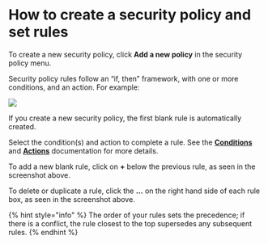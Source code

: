 # How to create a security policy and set rules

To create a new security policy, click **Add a new policy** in the security policy menu.

Security policy rules follow an “if, then” framework, with one or more conditions, and an action. For example:

![](../../.gitbook/assets/screenshot\_2020-07-06\_at\_11.38.07.png)

If you create a new security policy, the first blank rule is automatically created.

Select the condition(s) and action to complete a rule. See the [**Conditions**](https://docs.snyk.io/fixing-and-prioritizing-issues/security-policies/security-policies-conditions) and [**Actions**](https://docs.snyk.io/fixing-and-prioritizing-issues/security-policies/security-policies-actions) documentation for more details.

To add a new blank rule, click on **+** below the previous rule, as seen in the screenshot above.

To delete or duplicate a rule, click the **…** on the right hand side of each rule box, as seen in the screenshot above.

{% hint style="info" %}
The order of your rules sets the precedence; if there is a conflict, the rule closest to the top supersedes any subsequent rules.
{% endhint %}

